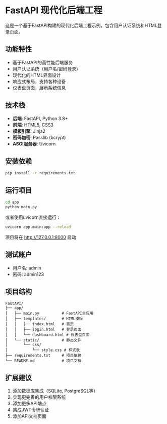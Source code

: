 # FastAPI 现代化后端工程

这是一个基于FastAPI构建的现代化后端工程示例，包含用户认证系统和HTML登录页面。

## 功能特性

- 基于FastAPI的高性能后端服务
- 用户认证系统（用户名/密码登录）
- 现代化的HTML界面设计
- 响应式布局，支持各种设备
- 仪表盘页面，展示系统信息

## 技术栈

- **后端**: FastAPI, Python 3.8+
- **前端**: HTML5, CSS3
- **模板引擎**: Jinja2
- **密码加密**: Passlib (bcrypt)
- **ASGI服务器**: Uvicorn

## 安装依赖

```bash
pip install -r requirements.txt
```

## 运行项目

```bash
cd app
python main.py
```

或者使用uvicorn直接运行：

```bash
uvicorn app.main:app --reload
```

项目将在 http://127.0.0.1:8000 启动

## 测试账户

- 用户名: admin
- 密码: admin123

## 项目结构

```
FastAPI/
├── app/
│   ├── main.py          # FastAPI主应用
│   ├── templates/       # HTML模板
│   │   ├── index.html   # 首页
│   │   ├── login.html   # 登录页面
│   │   └── dashboard.html # 仪表盘页面
│   └── static/          # 静态文件
│       └── css/
│           └── style.css # 样式表
├── requirements.txt     # 项目依赖
└── README.md            # 项目文档
```

## 扩展建议

1. 添加数据库集成（SQLite, PostgreSQL等）
2. 实现更完善的用户权限系统
3. 添加更多API端点
4. 集成JWT令牌认证
5. 添加API文档页面